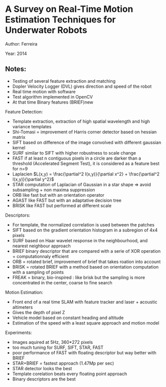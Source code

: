 # A Survey on Real-Time Motion Estimation Techniques for Underwater Robots

Author: Ferreira

Year: 2014

Notes:
---
* Testing of several feature extraction and matching
* Dopler Velocity Logger (DVL) gives direction and speed of the robot
* Real time motion with software
* Test algorithm implemented in OpenCV
* At that time Binary features (BRIEF)new

Feature Detection:
* Template extraction, extraction of high spatial wavelength and high variance templates
* Shi-Tomasi = improvement of Harris corner detector based on hessian matrix
* SIFT based on difference of the image convolved with different gaussian kernel
* SURF similar to SIFT with higher robustness to scale change
* FAST if at least n contiguous pixels in a circle are darker than a threshold (Accelerated Segment Test), it is considered as a feature best for n=9
* Laplacien $L(x,y) = \frac{\partial^2 I(x,y)}{\partial x^2} + \frac{\partial^2 I(x,y)}{\partial y^2}$
* STAR computation of Laplacian of Gaussian in a star shape => avoid subsampling + non maxima suppression
* ORB like fast but with an orientation operator
* AGAST like FAST but with an adaptative decision tree
* BRISK like FAST but performed at different scale 

Descriptors:
* For template, the normalized correlation is used between the patches
* SIFT based on the gradient orientation histogram in a subregion of 4x4 pixels
* SURF based on Haar wavelet response in the neighbourhood, and nearest neighbour approach
* BRIEF binary descriptor that are compared with a serie of XOR operation = computationnaly efficient
* ORB = rotated brief, improvement of brief that takes roation into account
* BRISK = rotated BRIEF with a method based on orientation computation with a sampling of points
* FREAK = binary, bio-inspired : like brisk but the sampling is more concentrated in the center, coarse to fine search

Motion Estimation:
* Front end of a real time SLAM with feature tracker and laser + acoustic altimeters
* Gives the depth of pixel Z
* Vehicle model based on constant heading and altitude
* Estimation of the speed with a least square approach and motion model

Experiments:
* Images aquired at 5Hz, 360*272 pixels
* too much tuning for SURF, SIFT, STAR, FAST
* poor performance of FAST with floating descriptor but way better with BRIEF
* STAR+BRIEF = fastest approach (1.47Mp per sec)
* STAR detector looks the best
* Template corelation beats every floating point approach
* Binary descriptors are the best
